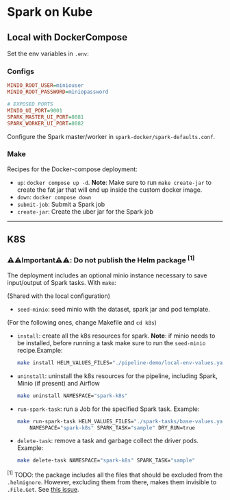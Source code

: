 # Spark on Kube

## Local with DockerCompose

Set the env variables in `.env`:

### Configs

```ini
MINIO_ROOT_USER=miniouser
MINIO_ROOT_PASSWORD=miniopassword

# EXPOSED PORTS
MINIO_UI_PORT=9001
SPARK_MASTER_UI_PORT=8081
SPARK_WORKER_UI_PORT=8082
```

Configure the Spark master/worker in `spark-docker/spark-defaults.conf`.

### Make

Recipes for the Docker-compose deployment:
- `up`: `docker compose up -d`. **Note**: Make sure to run `make create-jar` to create the fat jar that will end up inside the custom docker image.
- `down`: `docker compose down`
- `submit-job`: Submit a Spark job
- `create-jar`: Create the uber jar for the Spark job

---

## K8S

### ⚠️⚠️Important⚠️⚠️: Do not publish the Helm package <sup>[1]</sup>

The deployment includes an optional minio instance necessary to save input/output of Spark tasks. With `make`:

(Shared with the local configuration)

- `seed-minio`: seed minio with the dataset, spark jar and pod template.

(For the following ones, change Makefile and `cd k8s`)

- `install`: create all the k8s resources for spark. **Note**: if minio needs to be installed, before running a task make sure to run the `seed-minio` recipe.Example:
    ```bash
    make install HELM_VALUES_FILES="./pipeline-demo/local-env-values.yaml" NAMESPACE="spark-k8s" DRY_RUN=true
    ```
- `uninstall`: uninstall the k8s resources for the pipeline, including Spark, Minio (if present) and Airflow
    ```bash
    make uninstall NAMESPACE="spark-k8s"
    ```
- `run-spark-task`: run a Job for the specified Spark task. Example:
    ```bash
    make run-spark-task HELM_VALUES_FILES="./spark-tasks/base-values.yaml ./spark-tasks/local-env-values.yaml ./spark-tasks/task-values/local-sample.yaml" \
        NAMESPACE="spark-k8s" SPARK_TASK="sample" DRY_RUN=true
    ```
- `delete-task`: remove a task and garbage collect the driver pods. Example:
    ```bash
    make delete-task NAMESPACE="spark-k8s" SPARK_TASK="sample"
    ```


<sup>[1]</sup> TODO: the package includes all the files that should be excluded from the `.helmignore`. However, excluding them from there, makes them invisible to `.File.Get`. See [this issue](https://github.com/helm/helm/issues/3050).